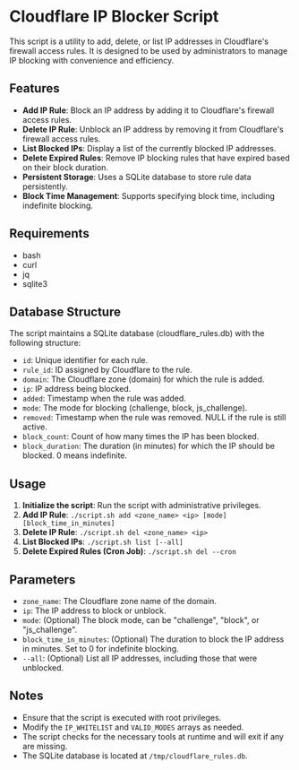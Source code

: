 # Cloudflare IP Blocker Script

This script is a utility to add, delete, or list IP addresses in Cloudflare's firewall access rules. It is designed to be used by administrators to manage IP blocking with convenience and efficiency.

## Features

- **Add IP Rule**: Block an IP address by adding it to Cloudflare's firewall access rules.
- **Delete IP Rule**: Unblock an IP address by removing it from Cloudflare's firewall access rules.
- **List Blocked IPs**: Display a list of the currently blocked IP addresses.
- **Delete Expired Rules**: Remove IP blocking rules that have expired based on their block duration.
- **Persistent Storage**: Uses a SQLite database to store rule data persistently.
- **Block Time Management**: Supports specifying block time, including indefinite blocking.

## Requirements

- bash
- curl
- jq
- sqlite3

## Database Structure

The script maintains a SQLite database (cloudflare_rules.db) with the following structure:

 - `id`: Unique identifier for each rule.
 - `rule_id`: ID assigned by Cloudflare to the rule.
 - `domain`: The Cloudflare zone (domain) for which the rule is added.
 - `ip`: IP address being blocked.
 - `added`: Timestamp when the rule was added.
 - `mode`: The mode for blocking (challenge, block, js_challenge).
 - `removed`: Timestamp when the rule was removed. NULL if the rule is still active.
 - `block_count`: Count of how many times the IP has been blocked.
 - `block_duration`: The duration (in minutes) for which the IP should be blocked. 0 means indefinite.

## Usage

1. **Initialize the script**: Run the script with administrative privileges.
2. **Add IP Rule**: `./script.sh add <zone_name> <ip> [mode] [block_time_in_minutes]`
3. **Delete IP Rule**: `./script.sh del <zone_name> <ip>`
4. **List Blocked IPs**: `./script.sh list [--all]`
5. **Delete Expired Rules (Cron Job)**: `./script.sh del --cron`

## Parameters

- `zone_name`: The Cloudflare zone name of the domain.
- `ip`: The IP address to block or unblock.
- `mode`: (Optional) The block mode, can be "challenge", "block", or "js_challenge".
- `block_time_in_minutes`: (Optional) The duration to block the IP address in minutes. Set to 0 for indefinite blocking.
- `--all`: (Optional) List all IP addresses, including those that were unblocked.

## Notes

- Ensure that the script is executed with root privileges.
- Modify the `IP_WHITELIST` and `VALID_MODES` arrays as needed.
- The script checks for the necessary tools at runtime and will exit if any are missing.
- The SQLite database is located at `/tmp/cloudflare_rules.db`.
